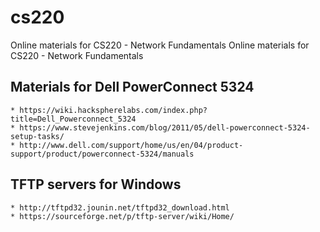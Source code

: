 # cs220
Online materials for CS220 - Network Fundamentals
Online materials for CS220 - Network Fundamentals

## Materials for Dell PowerConnect 5324
	* https://wiki.hackspherelabs.com/index.php?title=Dell_Powerconnect_5324
	* https://www.stevejenkins.com/blog/2011/05/dell-powerconnect-5324-setup-tasks/
	* http://www.dell.com/support/home/us/en/04/product-support/product/powerconnect-5324/manuals
## TFTP servers for Windows
	* http://tftpd32.jounin.net/tftpd32_download.html
	* https://sourceforge.net/p/tftp-server/wiki/Home/